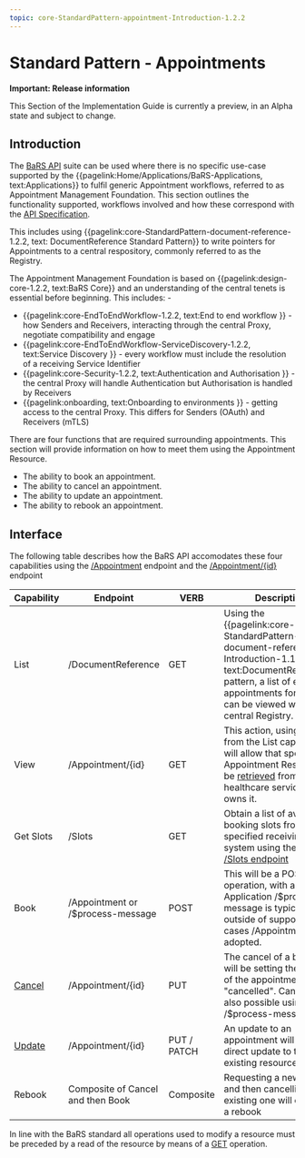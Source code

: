 ```yaml
---
topic: core-StandardPattern-appointment-Introduction-1.2.2
---
```


# Standard Pattern - Appointments

<div markdown="span" class="alert alert-warning" role="alert"><i class="fa fa-warning"></i><b>Important:  Release information</b>
<p>This Section of the Implementation Guide is currently a preview, in an Alpha state and subject to change.</p>
</div>

## Introduction 

The [BaRS API](https://digital.nhs.uk/developer/api-catalogue/booking-and-referral-fhir) suite can be used where there is no specific use-case supported by the {{pagelink:Home/Applications/BaRS-Applications, text:Applications}} to fulfil generic Appointment workflows, referred to as Appointment Management Foundation. This section outlines the functionality supported, workflows involved and how these correspond with the [API Specification](https://digital.nhs.uk/developer/api-catalogue/booking-and-referral-fhir/v1_2_0). 

This includes using {{pagelink:core-StandardPattern-document-reference-1.2.2, text: DocumentReference Standard Pattern}} to write pointers for Appointments to a central respository, commonly referred to as the Registry. 

The Appointment Management Foundation is based on {{pagelink:design-core-1.2.2, text:BaRS Core}} and an understanding of the central tenets is essential before beginning. This includes: - 
* {{pagelink:core-EndToEndWorkflow-1.2.2, text:End to end workflow }} - how Senders and Receivers, interacting through the central Proxy, negotiate compatibility and engage
* {{pagelink:core-EndToEndWorkflow-ServiceDiscovery-1.2.2, text:Service Discovery }} - every workflow must include the resolution of a receiving Service Identifier 
* {{pagelink:core-Security-1.2.2, text:Authentication and Authorisation }} - the central Proxy will handle Authentication but Authorisation is handled by Receivers
* {{pagelink:onboarding, text:Onboarding to environments }} - getting access to the central Proxy. This differs for Senders (OAuth) and Receivers (mTLS)

There are four functions that are required surrounding appointments. This section will provide information on how to meet them using the Appointment Resource.

* The ability to book an appointment.
* The ability to cancel an appointment.
* The ability to update an appointment.
* The ability to rebook an appointment.

## Interface

The following table describes how the BaRS API accomodates these four capabilities using the [/Appointment](https://digital.nhs.uk/developer/api-catalogue/booking-and-referral-fhir/v1_2_0#post-/Appointment) endpoint and the [/Appointment/{id}](https://digital.nhs.uk/developer/api-catalogue/booking-and-referral-fhir/v1_2_0#put-/Appointment/-id-) endpoint

| Capability | Endpoint | VERB | Description |
|------------|-----------|-----|--------------|
| List   | /DocumentReference  | GET   | Using the {{pagelink:core-StandardPattern-document-reference-Introduction-1.1.6, text:DocumentReference}} pattern, a list of existing appointments for a patient can be viewed with the central Registry.  |
| View   | /Appointment/{id}  | GET   | This action, using the id from the List capability, will allow that specific Appointment Resource to be [retrieved](https://digital.nhs.uk/developer/api-catalogue/booking-and-referral-fhir/v1_2_0#get-/Appointment) from the healthcare service who owns it. |
| Get Slots   | /Slots   | GET   | Obtain a list of available booking slots from a specified receiving system using the [GET /Slots endpoint](https://digital.nhs.uk/developer/api-catalogue/booking-and-referral-fhir/v1_2_0#get-/Slot)  |
| Book | /Appointment or /$process-message | POST | This will be a POST operation, with a BaRS Application /$process-message is typically used, outside of supported use cases /Appointment is adopted.|
| [Cancel](https://digital.nhs.uk/developer/api-catalogue/booking-and-referral-fhir/v1_2_0#put-/Appointment/-id-) | /Appointment/{id} | PUT| The cancel of a booking will be setting the status of the appointment to "cancelled". Cancel is also possible using /$process-message |
| [Update](https://digital.nhs.uk/developer/api-catalogue/booking-and-referral-fhir/v1_2_0#put-/Appointment/-id-) | /Appointment/{id} | PUT / PATCH| An update to an appointment will be a direct update to the existing resource |
| Rebook | Composite of Cancel and then Book | Composite | Requesting a new booking and then cancelling the existing one will constitute a rebook |


In line with the BaRS standard all operations used to modify a resource must be preceded by a read of the resource by means of a [GET](https://digital.nhs.uk/developer/api-catalogue/booking-and-referral-fhir/v1_2_0#get-/Appointment/-id-) operation.
